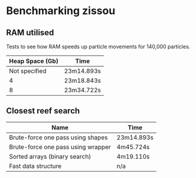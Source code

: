 # Benchmarking zissou

## RAM utilised

Tests to see how RAM speeds up particle movements for 140,000 particles.

Heap Space (Gb) | Time
----------------|-----------
Not specified   | 23m14.893s
4               | 23m18.843s
8               | 23m34.722s


## Closest reef search

Name                               | Time
-----------------------------------|-----------
Brute-force one pass using shapes  | 23m14.893s
Brute-force one pass using wrapper | 4m45.724s
Sorted arrays (binary search)      | 4m19.110s
Fast data structure                | n/a

